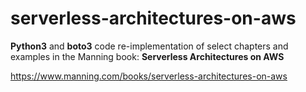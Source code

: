 # serverless-architectures-on-aws
**Python3** and **boto3** code re-implementation of select chapters and examples in the Manning book: **Serverless Architectures on AWS**

https://www.manning.com/books/serverless-architectures-on-aws
